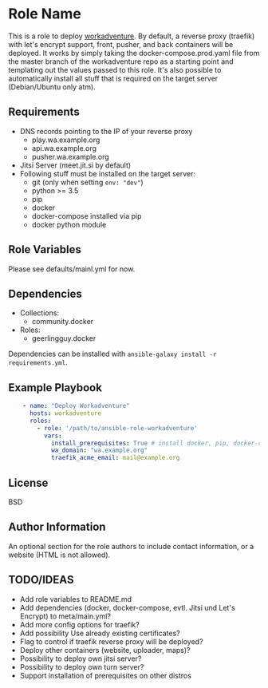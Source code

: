 Role Name
=========

This is a role to deploy [workadventure](https://workadventu.re). By default, a reverse proxy (traefik) with let's encrypt support, front, pusher, and back containers will be deployed. It works by simply taking the docker-compose.prod.yaml file from the master branch of the workadventure repo as a starting point and templating out the values passed to this role. It's also possible to automatically install all stuff that is required on the target server (Debian/Ubuntu only atm).

Requirements
------------

* DNS records pointing to the IP of your reverse proxy
  * play.wa.example.org
  * api.wa.example.org
  * pusher.wa.example.org
* Jitsi Server (meet.jit.si by default)
* Following stuff must be installed on the target server:
  * git (only when setting `env: "dev"`)
  * python >= 3.5
  * pip
  * docker
  * docker-compose installed via pip
  * docker python module

Role Variables
--------------

Please see defaults/mainl.yml for now.

Dependencies
------------

* Collections:
  * community.docker
* Roles:
  * geerlingguy.docker

Dependencies can be installed with `ansible-galaxy install -r requirements.yml`.

Example Playbook
----------------

```yaml
    - name: "Deploy Workadventure"
      hosts: workadventure
      roles:
        - role: '/path/to/ansible-role-workadventure'
          vars:
            install_prerequisites: True # install docker, pip, docker-compose, docker python module, git
            wa_domain: "wa.example.org"
            traefik_acme_email: mail@example.org
```

License
-------

BSD

Author Information
------------------

An optional section for the role authors to include contact information, or a website (HTML is not allowed).

TODO/IDEAS
----

* Add role variables to README.md
* Add dependencies (docker, docker-compose, evtl. Jitsi und Let's Encrypt) to meta/main.yml?
* Add more config options for traefik?
* Add possibility Use already existing certificates?
* Flag to control if traefik reverse proxy will be deployed?
* Deploy other containers (website, uploader, maps)?
* Possibility to deploy own jitsi server?
* Possibility to deploy own turn server?
* Support installation of prerequisites on other distros
